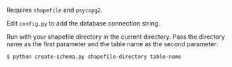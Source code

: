 Requires ```shapefile``` and ```psycopg2```.

Edit ```config.py``` to add the database connection string.

Run with your shapefile directory in the current directory. Pass the directory name as the first parameter and the table name as the second parameter:

```$ python create-schema.py shapefile-directory table-name```